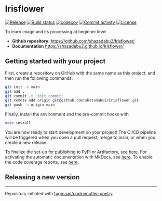 # Irisflower

[![Release](https://img.shields.io/github/v/release/shazadabu2/Irisflower)](https://img.shields.io/github/v/release/shazadabu2/Irisflower)
[![Build status](https://img.shields.io/github/actions/workflow/status/shazadabu2/Irisflower/main.yml?branch=main)](https://github.com/shazadabu2/Irisflower/actions/workflows/main.yml?query=branch%3Amain)
[![codecov](https://codecov.io/gh/shazadabu2/Irisflower/branch/main/graph/badge.svg)](https://codecov.io/gh/shazadabu2/Irisflower)
[![Commit activity](https://img.shields.io/github/commit-activity/m/shazadabu2/Irisflower)](https://img.shields.io/github/commit-activity/m/shazadabu2/Irisflower)
[![License](https://img.shields.io/github/license/shazadabu2/Irisflower)](https://img.shields.io/github/license/shazadabu2/Irisflower)

To learn image and its processing at beginner level

- **Github repository**: <https://github.com/shazadabu2/Irisflower/>
- **Documentation** <https://shazadabu2.github.io/Irisflower/>

## Getting started with your project

First, create a repository on GitHub with the same name as this project, and then run the following commands:

```bash
git init -b main
git add .
git commit -m "init commit"
git remote add origin git@github.com:shazadabu2/Irisflower.git
git push -u origin main
```

Finally, install the environment and the pre-commit hooks with

```bash
make install
```

You are now ready to start development on your project!
The CI/CD pipeline will be triggered when you open a pull request, merge to main, or when you create a new release.

To finalize the set-up for publishing to PyPi or Artifactory, see [here](https://fpgmaas.github.io/cookiecutter-poetry/features/publishing/#set-up-for-pypi).
For activating the automatic documentation with MkDocs, see [here](https://fpgmaas.github.io/cookiecutter-poetry/features/mkdocs/#enabling-the-documentation-on-github).
To enable the code coverage reports, see [here](https://fpgmaas.github.io/cookiecutter-poetry/features/codecov/).

## Releasing a new version



---

Repository initiated with [fpgmaas/cookiecutter-poetry](https://github.com/fpgmaas/cookiecutter-poetry).
